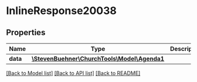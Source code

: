 # InlineResponse20038

## Properties
Name | Type | Description | Notes
------------ | ------------- | ------------- | -------------
**data** | [**\StevenBuehner\ChurchTools\Model\Agenda1**](Agenda1.md) |  | [optional] 

[[Back to Model list]](../../README.md#documentation-for-models) [[Back to API list]](../../README.md#documentation-for-api-endpoints) [[Back to README]](../../README.md)

